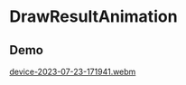 # DrawResultAnimation

## Demo
[device-2023-07-23-171941.webm](https://github.com/ways22275/DrawResultAnimation/assets/3488171/f1a741a7-e96d-44fb-85cc-d9f3cae4640f)
